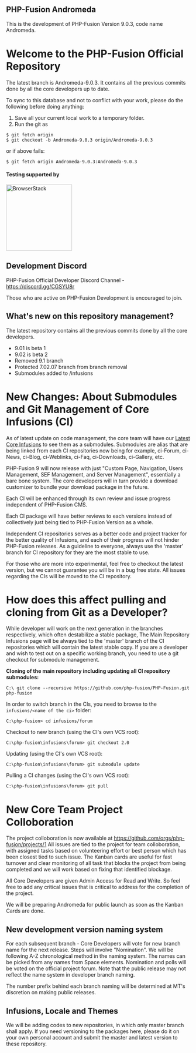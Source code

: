 PHP-Fusion Andromeda 
---
This is the development of PHP-Fusion Version 9.0.3, code name Andromeda.

Welcome to the PHP-Fusion Official Repository
====
The latest branch is Andromeda-9.0.3. It contains all the previous commits done by all the core developers up to date. 

To sync to this database and not to conflict with your work, please do the following before doing anything:
  
  1. Save all your current local work to a temporary folder.
  2. Run the git as 
  ````
  $ git fetch origin
  $ git checkout -b Andromeda-9.0.3 origin/Andromeda-9.0.3
  ````
  or if above fails: 
  ````
  $ git fetch origin Andromeda-9.0.3:Andromeda-9.0.3  
  ````
 
#### Testing supported by

<a href="https://www.browserstack.com/" target="_blank"><img width="180px" src="https://www.php-fusion.co.uk/images/logos/Browserstack-logo.svg" alt="BrowserStack"/></a>
  
Development Discord
---
PHP-Fusion Official Developer Discord Channel - https://discord.gg/CGSYU8r

Those who are active on PHP-Fusion Development is encouraged to join. 
  
What's new on this repository management?
---
The latest repository contains all the previous commits done by all the core developers.
- 9.01 is beta 1
- 9.02 is beta 2
- Removed 9.1 branch
- Protected 7.02.07 branch from branch removal
- Submodules added to /infusions

New Changes: About Submodules and Git Management of Core Infusions (CI)
===
As of latest update on code management, the core team will have our <a href='https://github.com/php-fusion/PHP-Fusion/tree/Andromeda-9.0.3/infusions'>Latest Core Infusions</a> to see them as a submodules. Submodules are alias that are being linked from each CI repositories now being for example,
ci-Forum, ci-News, ci-Blog, ci-Weblinks, ci-Faq, ci-Downloads, ci-Gallery, etc. 
 
PHP-Fusion 9 will now release with just "Custom Page, Navigation, Users Management, SEF Management, and Server Management", essentially a bare bone system. 
The core developers will in turn provide a download customizer to bundle your download package in the future.

Each CI will be enhanced through its own review and issue progress independent of PHP-Fusion CMS.  

Each CI package will have better reviews to each versions instead of collectively just being tied to PHP-Fusion Version as a whole. 

Independent CI repositories serves as a better code and project tracker for the better quality of Infusions, and each of their progress will not hinder PHP-Fusion releases. As a guideline to everyone, always use the 'master' branch for CI repository for they are the most stable to use.

For those who are more into experimental, feel free to checkout the latest version, but we cannot guarantee you will be in a bug free state. All issues regarding the CIs will be moved to the CI repository.

How does this affect pulling and cloning from Git as a Developer?
===
While developer will work on the next generation in the branches respectively, which often destabilize a stable package, The Main Repository Infusions page will be always tied to the 'master' branch of the CI repositories which will contain the latest stable copy.
If you are a developer and wish to test out on a specific working branch, you need to use a git checkout for submodule management.

**Cloning of the main repository including updating all CI repository submodules:**
````git
C:\ git clone --recursive https://github.com/php-fusion/PHP-Fusion.git php-fusion
````
In order to switch branch in the CIs, you need to browse to the `infusions/<name of the ci>` folder:
````git
C:\php-fusion> cd infusions/forum
````
Checkout to new branch (using the CI's own VCS root):
````git
C:\php-fusion\infusions\forum> git checkout 2.0
````
Updating (using the CI's own VCS root):
````git
C:\php-fusion\infusions\forum> git submodule update 
````
Pulling a CI changes (using the CI's own VCS root):
````git
C:\php-fusion\infusions\forum> git pull 
````

New Core Team Project Colloboration
====
The project colloboration is now available at https://github.com/orgs/php-fusion/projects/1
All issues are tied to the project for team colloboration, with assigned tasks based on volunteering effort or best person which has been closest tied to such issue. The Kanban cards are useful for fast turnover and clear monitoring of all task that blocks the project from being completed and we will work based on fixing that identified blockage.

All Core Developers are given Admin Access for Read and Write. So feel free to add any critical issues that is critical to address for the completion of the project. 

We will be preparing Andromeda for public launch as soon as the Kanban Cards are done.

New development version naming system
---
For each subsequent branch - Core Developers will vote for new branch name for the next release.
Steps will involve "Nomination". We will be following A-Z chronological method in the naming system.
The names can be picked from any names from Space elements. Nomination and polls will be voted on the official project forum.
Note that the public release may not reflect the name system in developer branch naming.

The number prefix behind each branch naming will be determined at MT's discretion on making public releases.

Infusions, Locale and Themes
---
We will be adding codes to new repositories, in which only master branch shall apply. If you need versioning to the packages here, please do it on your own personal account and submit the master and latest version to these repository.
